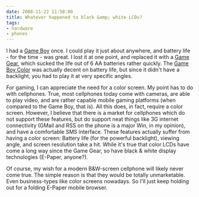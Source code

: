 ```yaml
---
date: 2008-11-22 11:58:00
title: Whatever happened to black &amp; white LCDs?
tags:
- hardware
- phones
---
```


I had a [Game Boy](http://en.wikipedia.org/wiki/Game_boy) once. I could play it
just about anywhere, and battery life - for the time - was great. I lost it at
one point, and replaced it with a [Game
Gear](http://en.wikipedia.org/wiki/Game_gear), which sucked the life out of 6
AA batteries rather quickly. The [Game Boy
Color](http://en.wikipedia.org/wiki/Game_Boy_Color) was actually decent on
battery life, but since it didn't have a backlight, you had to play it at very
specific angles.

For gaming, I can appreciate the need for a color screen. My point has to do
with cellphones. True, most cellphones today come with cameras, are able to
play video, and are rather capable mobile gaming platforms (when compared to
the Game Boy, that is). All this does, in fact, require a color screen.
However, I believe that there is a market for cellphones which do not support
these features, but do support neat things like 3G internet connectivity (GMail
and RSS on the phone is a major Win, in my opinion), and have a comfortable SMS
interface. These features actually suffer from having a color screen: Battery
life (for the powerful backlight), viewing angle, and screen resolution take a
hit. While it's true that color LCDs have come a long way since the Game Gear,
so have black & white display technologies (E-Paper, anyone?).

Of course, my wish for a modern B&W-screen cellphone will likely never come
true. The simple reason is that they would be totally unmarketable. Even
business-types like color screens nowadays. So I'll just keep holding out for a
folding E-Paper mobile browser.
